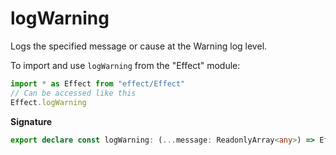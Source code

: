 # logWarning

Logs the specified message or cause at the Warning log level.

To import and use `logWarning` from the "Effect" module:

```ts
import * as Effect from "effect/Effect"
// Can be accessed like this
Effect.logWarning
```

**Signature**

```ts
export declare const logWarning: (...message: ReadonlyArray<any>) => Effect<void, never, never>
```
